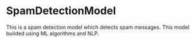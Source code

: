 # SpamDetectionModel
This is a spam detection model which detects spam messages. This model builded using ML algorithms and NLP.
